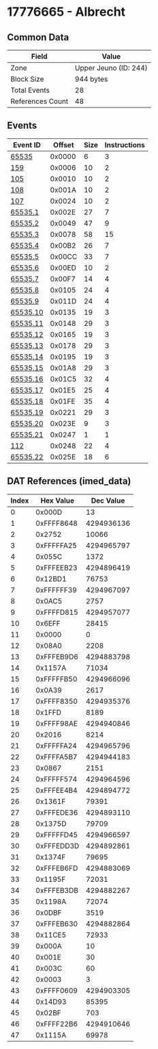 # 17776665 - Albrecht

## Common Data

| Field            | Value                 |
|------------------|-----------------------|
| Zone             | Upper Jeuno (ID: 244) |
| Block Size       | 944 bytes             |
| Total Events     | 28                    |
| References Count | 48                    |

## Events

| Event ID                  | Offset   |   Size |   Instructions |
|---------------------------|----------|--------|----------------|
| [65535](./65535.md)       | 0x0000   |      6 |              3 |
| [159](./159.md)           | 0x0006   |     10 |              2 |
| [105](./105.md)           | 0x0010   |     10 |              2 |
| [108](./108.md)           | 0x001A   |     10 |              2 |
| [107](./107.md)           | 0x0024   |     10 |              2 |
| [65535.1](./65535.1.md)   | 0x002E   |     27 |              7 |
| [65535.2](./65535.2.md)   | 0x0049   |     47 |              9 |
| [65535.3](./65535.3.md)   | 0x0078   |     58 |             15 |
| [65535.4](./65535.4.md)   | 0x00B2   |     26 |              7 |
| [65535.5](./65535.5.md)   | 0x00CC   |     33 |              7 |
| [65535.6](./65535.6.md)   | 0x00ED   |     10 |              2 |
| [65535.7](./65535.7.md)   | 0x00F7   |     14 |              4 |
| [65535.8](./65535.8.md)   | 0x0105   |     24 |              4 |
| [65535.9](./65535.9.md)   | 0x011D   |     24 |              4 |
| [65535.10](./65535.10.md) | 0x0135   |     19 |              3 |
| [65535.11](./65535.11.md) | 0x0148   |     29 |              3 |
| [65535.12](./65535.12.md) | 0x0165   |     19 |              3 |
| [65535.13](./65535.13.md) | 0x0178   |     29 |              3 |
| [65535.14](./65535.14.md) | 0x0195   |     19 |              3 |
| [65535.15](./65535.15.md) | 0x01A8   |     29 |              3 |
| [65535.16](./65535.16.md) | 0x01C5   |     32 |              4 |
| [65535.17](./65535.17.md) | 0x01E5   |     25 |              4 |
| [65535.18](./65535.18.md) | 0x01FE   |     35 |              4 |
| [65535.19](./65535.19.md) | 0x0221   |     29 |              3 |
| [65535.20](./65535.20.md) | 0x023E   |      9 |              3 |
| [65535.21](./65535.21.md) | 0x0247   |      1 |              1 |
| [112](./112.md)           | 0x0248   |     22 |              4 |
| [65535.22](./65535.22.md) | 0x025E   |     18 |              6 |

## DAT References (imed_data)

|   Index | Hex Value   |   Dec Value |
|---------|-------------|-------------|
|       0 | 0x000D      |          13 |
|       1 | 0xFFFF8648  |  4294936136 |
|       2 | 0x2752      |       10066 |
|       3 | 0xFFFFFA25  |  4294965797 |
|       4 | 0x055C      |        1372 |
|       5 | 0xFFFEEB23  |  4294896419 |
|       6 | 0x12BD1     |       76753 |
|       7 | 0xFFFFFF39  |  4294967097 |
|       8 | 0x0AC5      |        2757 |
|       9 | 0xFFFFD815  |  4294957077 |
|      10 | 0x6EFF      |       28415 |
|      11 | 0x0000      |           0 |
|      12 | 0x08A0      |        2208 |
|      13 | 0xFFFEB9D6  |  4294883798 |
|      14 | 0x1157A     |       71034 |
|      15 | 0xFFFFFB50  |  4294966096 |
|      16 | 0x0A39      |        2617 |
|      17 | 0xFFFF8350  |  4294935376 |
|      18 | 0x1FFD      |        8189 |
|      19 | 0xFFFF98AE  |  4294940846 |
|      20 | 0x2016      |        8214 |
|      21 | 0xFFFFFA24  |  4294965796 |
|      22 | 0xFFFFA5B7  |  4294944183 |
|      23 | 0x0867      |        2151 |
|      24 | 0xFFFFF574  |  4294964596 |
|      25 | 0xFFFEE4B4  |  4294894772 |
|      26 | 0x1361F     |       79391 |
|      27 | 0xFFFEDE36  |  4294893110 |
|      28 | 0x1375D     |       79709 |
|      29 | 0xFFFFFD45  |  4294966597 |
|      30 | 0xFFFEDD3D  |  4294892861 |
|      31 | 0x1374F     |       79695 |
|      32 | 0xFFFEB6FD  |  4294883069 |
|      33 | 0x1195F     |       72031 |
|      34 | 0xFFFEB3DB  |  4294882267 |
|      35 | 0x1198A     |       72074 |
|      36 | 0x0DBF      |        3519 |
|      37 | 0xFFFEB630  |  4294882864 |
|      38 | 0x11CE5     |       72933 |
|      39 | 0x000A      |          10 |
|      40 | 0x001E      |          30 |
|      41 | 0x003C      |          60 |
|      42 | 0x0003      |           3 |
|      43 | 0xFFFF0609  |  4294903305 |
|      44 | 0x14D93     |       85395 |
|      45 | 0x02BF      |         703 |
|      46 | 0xFFFF22B6  |  4294910646 |
|      47 | 0x1115A     |       69978 |
